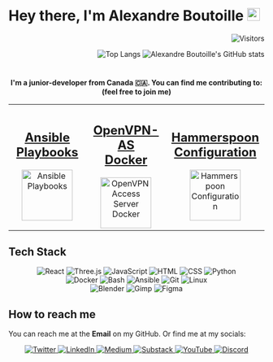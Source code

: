 <h1>Hey there, I'm Alexandre Boutoille <img src="https://media.tenor.com/uFrJx50hd70AAAAi/hype-cat.gif" height="25"/></h1>

<div align="right">

![Visitors](https://shields-io-visitor-counter.herokuapp.com/badge?page=TeaRex-coder.TeaRex-coder&style=for-the-badge)

![Top Langs](https://github-readme-stats.vercel.app/api/top-langs/?username=TeaRex-coder&layout=compact&theme=nord)
![Alexandre Boutoille's GitHub stats](https://github-readme-stats.vercel.app/api?username=TeaRex-coder&show_icons=true&theme=nord)

</div>

#

**<p align="center">I'm a junior-developer from Canada 🇨🇦. You can find me contributing to: (feel free to join me)</p>**

<table align="center">
  <tr>
    <td style="width: 200px;">
      <h2 align="center"><a href="https://github.com/TeaRex-coder/ansible-playbooks">Ansible<br>Playbooks</a></h2>
      <a href="https://github.com/TeaRex-coder/ansible-playbooks">
      <div align="center">
        <img src="https://icons-for-free.com/iconfiles/png/512/ansible+red-1331550886153521193.png" alt="Ansible Playbooks" width=100>
      </div>
      </a>
    </td>
    <td style="width: 200px;">
      <h2 align="center"><a href="https://github.com/TeaRex-coder/docker-openvpn-access-server">OpenVPN-AS<br>Docker</a></h2>
      <a href="https://github.com/TeaRex-coder/docker-openvpn-access-server">
      <div align="center">
          <img src="https://avatars.githubusercontent.com/u/1569141?s=280&v=4" alt="OpenVPN Access Server Docker" width=100>
      </div>
      </a>
    </td>
    <td style="width: 200px;">
      <h2 align="center"><a href="https://github.com/TeaRex-coder/hammerspoon-config">Hammerspoon<br>Configuration</a></h2>
      <a href="https://github.com/TeaRex-coder/hammerspoon-config">
        <div align="center">
            <img src="https://www.hammerspoon.org/images/hammerspoon.png" alt="Hammerspoon Configuration" width=100>
        </div>
      </a>
    </td>
  </tr>
</table>

## Tech Stack

<center>
    <img src="https://img.shields.io/badge/react-%2320232a.svg?style=for-the-badge&logo=react&logoColor=%2361DAFB" alt="React" />
    <img src="https://img.shields.io/badge/threejs-black?style=for-the-badge&logo=three.js&logoColor=white" alt="Three.js" />
    <img src="https://img.shields.io/badge/javascript-%23323330.svg?style=for-the-badge&logo=javascript&logoColor=%23F7DF1E" alt="JavaScript" />
    <img src="https://img.shields.io/badge/html5-%23E34F26.svg?style=for-the-badge&logo=html5&logoColor=white" alt="HTML" />
    <img src="https://img.shields.io/badge/css3-%231572B6.svg?style=for-the-badge&logo=css3&logoColor=white" alt="CSS" />
    <img src="https://img.shields.io/badge/python-3670A0?style=for-the-badge&logo=python&logoColor=ffdd54" alt="Python" />
    <br>
    <img src="https://img.shields.io/badge/docker-%230db7ed.svg?style=for-the-badge&logo=docker&logoColor=white" alt="Docker" />
    <img src="https://img.shields.io/badge/shell_script-%23121011.svg?style=for-the-badge&logo=gnu-bash&logoColor=white" alt="Bash" />
    <img src="https://img.shields.io/badge/ansible-%231A1918.svg?style=for-the-badge&logo=ansible&logoColor=white" alt="Ansible" />
    <img src="https://img.shields.io/badge/git-%23F05033.svg?style=for-the-badge&logo=git&logoColor=white" alt="Git" />
    <img src="https://img.shields.io/badge/Linux-FCC624?style=for-the-badge&logo=linux&logoColor=black" alt="Linux" />
    <br>
    <img src="https://img.shields.io/badge/blender-%23F5792A.svg?style=for-the-badge&logo=blender&logoColor=white" alt="Blender" />
    <img src="https://img.shields.io/badge/Gimp-657D8B?style=for-the-badge&logo=gimp&logoColor=FFFFFF" alt="Gimp" />
    <img src="https://img.shields.io/badge/figma-%23F24E1E.svg?style=for-the-badge&logo=figma&logoColor=white" alt="Figma" />
</center>

## How to reach me

You can reach me at the **Email** on my GitHub. Or find me at my socials:

<p align="center">
  <a href="https://twitter.alexandreboutoille.com">
    <img src="https://img.shields.io/badge/Twitter-%231DA1F2.svg?style=for-the-badge&logo=Twitter&logoColor=white" alt="Twitter" />
  </a>
  <a href="https://linkedin.alexandreboutoille.com">
    <img src="https://img.shields.io/badge/linkedin-%230077B5.svg?style=for-the-badge&logo=linkedin&logoColor=white" alt="LinkedIn" />
  </a>
  <a href="https://medium.alexandreboutoille.com">
    <img src="https://img.shields.io/badge/Medium-12100E?style=for-the-badge&logo=medium&logoColor=white" alt="Medium" />
  </a>
  <a href="https://newsletter.alexandreboutoille.com">
    <img src="https://img.shields.io/badge/Substack-%23006f5c.svg?style=for-the-badge&logo=substack&logoColor=FF6719" alt="Substack" />
  </a>
  <a href="https://youtube.alexandreboutoille.com">
    <img src="https://img.shields.io/badge/YouTube-%23FF0000.svg?style=for-the-badge&logo=YouTube&logoColor=white" alt="YouTube" />
  </a>
  <a href="https://discord.alexandreboutoille.com">
    <img src="https://img.shields.io/badge/Discord-%235865F2.svg?style=for-the-badge&logo=discord&logoColor=white" alt="Discord" />
  </a>
</P>
